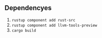 ## Dependencyes 

1. `rustup component add rust-src`
2. `rustup component add llvm-tools-preview`
3. `cargo build`